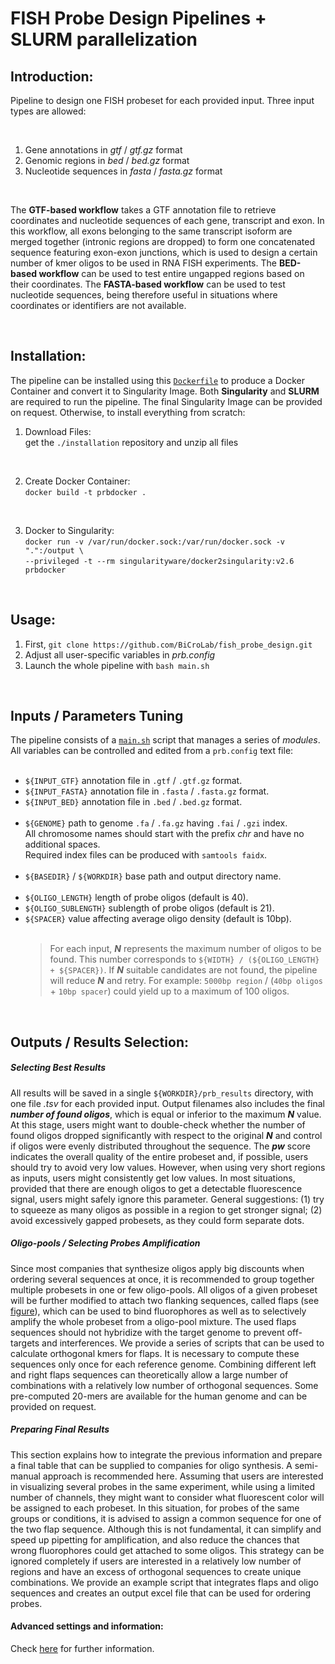 # FISH Probe Design Pipelines + SLURM parallelization

## Introduction:

Pipeline to design one FISH probeset for each provided input. Three input types are allowed:

<br>

1. Gene annotations in *gtf* / *gtf.gz* format
2. Genomic regions in *bed* / *bed.gz* format
3. Nucleotide sequences in *fasta* / *fasta.gz* format

<br>

The **GTF-based workflow** takes a GTF annotation file to retrieve coordinates and nucleotide sequences of each gene, transcript and exon. In this workflow, all exons belonging to the same transcript isoform are merged together (intronic regions are dropped) to form one concatenated sequence featuring exon-exon junctions, which is used to design a certain number of kmer oligos to be used in RNA FISH experiments. The **BED-based workflow** can be used to test entire ungapped regions based on their coordinates. The **FASTA-based workflow** can be used to test nucleotide sequences, being therefore useful in situations where coordinates or identifiers are not available.

<br>

## Installation:

The pipeline can be installed using this [`Dockerfile`](./installation/Dockerfile) to produce a Docker Container and convert it to Singularity Image. Both **Singularity** and **SLURM** are required to run the pipeline. The final Singularity Image can be provided on request. Otherwise, to install everything from scratch:


1. Download Files: <br> get the `./installation` repository and unzip all files
  <br>

2. Create Docker Container: <br> `docker build -t prbdocker .`
  <br>
  
3. Docker to Singularity: <br>
`docker run -v /var/run/docker.sock:/var/run/docker.sock -v ".":/output \` <br>
`--privileged -t --rm singularityware/docker2singularity:v2.6 prbdocker`
  <br>
  

## Usage:

1. First, `git clone https://github.com/BiCroLab/fish_probe_design.git`
2. Adjust all user-specific variables in _prb.config_
3. Launch the whole pipeline with ```bash main.sh```<br>

<br>


## Inputs / Parameters Tuning

The pipeline consists of a [`main.sh`](./prb_pipeline/main.sh) script that manages a series of *modules*.<br> All variables can be controlled and edited from a `prb.config` text file: <br><br>

- `${INPUT_GTF}` annotation file in `.gtf` / `.gtf.gz` format.
- `${INPUT_FASTA}` annotation file in `.fasta` / `.fasta.gz` format.
- `${INPUT_BED}` annotation file in `.bed` / `.bed.gz` format.
  <br><br>
- `${GENOME}` path to genome `.fa` / `.fa.gz` having `.fai` / `.gzi` index.<br>All chromosome names should start with the prefix _chr_ and have no additional spaces.<br>Required index files can be produced with `samtools faidx`.<br><br>
- `${BASEDIR}` / `${WORKDIR}` base path and output directory name. <br><br>
- `${OLIGO_LENGTH}` length of probe oligos (default is 40).
- `${OLIGO_SUBLENGTH}` sublength of probe oligos (default is 21).
- `${SPACER}` value affecting average oligo density (default is 10bp). <br><br>
  >   For each input, ***N*** represents the maximum number of oligos to be found. This number corresponds to `${WIDTH} / (${OLIGO_LENGTH} + ${SPACER})`. If ***N*** suitable candidates are not found, the pipeline will reduce ***N*** and retry. For example: `5000bp region` / (`40bp oligos` + `10bp spacer`) could yield up to a maximum of 100 oligos.

<br>

## Outputs / Results Selection:

##### Selecting Best Results 
All results will be saved in a single `${WORKDIR}/prb_results` directory, with one file _.tsv_ for each provided input. Output filenames also includes the final ***number of found oligos***, which is equal or inferior to the maximum ***N*** value. At this stage, users might want to double-check whether the number of found oligos dropped significantly with respect to the original ***N*** and control if oligos were evenly distributed throughout the sequence. The ***pw*** score indicates the overall quality of the entire probeset and, if possible, users should try to avoid very low values. However, when using very short regions as inputs, users might consistently get low values. In most situations, provided that there are enough oligos to get a detectable fluorescence signal, users might safely ignore this parameter. General suggestions: (1) try to squeeze as many oligos as possible in a region to get stronger signal; (2) avoid excessively gapped probesets, as they could form separate dots.


##### Oligo-pools / Selecting Probes Amplification
Since most companies that synthesize oligos apply big discounts when ordering several sequences at once, it is recommended to group together multiple probesets in one or few oligo-pools. All oligos of a given probeset will be further modified to attach two flanking sequences, called flaps (see [figure](./prb_pipeline/docs/oligo_pic.png)), which can be used to bind fluorophores as well as to selectively amplify the whole probeset from a oligo-pool mixture. The used flaps sequences should not hybridize with the target genome to prevent off-targets and interferences. We provide a series of scripts that can be used to calculate orthogonal kmers for flaps. It is necessary to compute these sequences only once for each reference genome. Combining different left and right flaps sequences can theoretically allow a large number of combinations with a relatively low number of orthogonal sequences. Some pre-computed 20-mers are available for the human genome and can be provided on request.

##### Preparing Final Results
This section explains how to integrate the previous information and prepare a final table that can be supplied to companies for oligo synthesis. A semi-manual approach is recommended here. Assuming that users are interested in visualizing several probes in the same experiment, while using a limited number of channels, they might want to consider what fluorescent color will be assigned to each probeset. In this situation, for probes of the same groups or conditions, it is advised to assign a common sequence for one of the two flap sequence. Although this is not fundamental, it can simplify and speed up pipetting for amplification, and also reduce the chances that wrong fluorophores could get attached to some oligos. This strategy can be ignored completely if users are interested in a relatively low number of regions and have an excess of orthogonal sequences to create unique combinations. We provide an example script that integrates flaps and oligo sequences and creates an output excel file that can be used for ordering probes.


#### Advanced settings and information: 

Check [here](./prb_pipeline/docs/extra_slurm_settings.md) for further information. 

<br><br>
